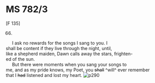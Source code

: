 # MS 782/3

[F 135]

66.

&nbsp;&nbsp;&nbsp;&nbsp;&nbsp;I ask no rewards for the songs I sang to you. I \
shall be content if they live through the night, until, \
like a shepherd maiden, Dawn calls away the stars, frighten- \
ed of the sun. \
&nbsp;&nbsp;&nbsp;&nbsp;&nbsp;But there were moments when you sang your songs to \
me, and as my pride knows, my Poet, you ~~shall~~ ^will^ ever remember \
that I ~~had~~ listened and lost my heart.
![p290](MS782_3-290.jpg)
